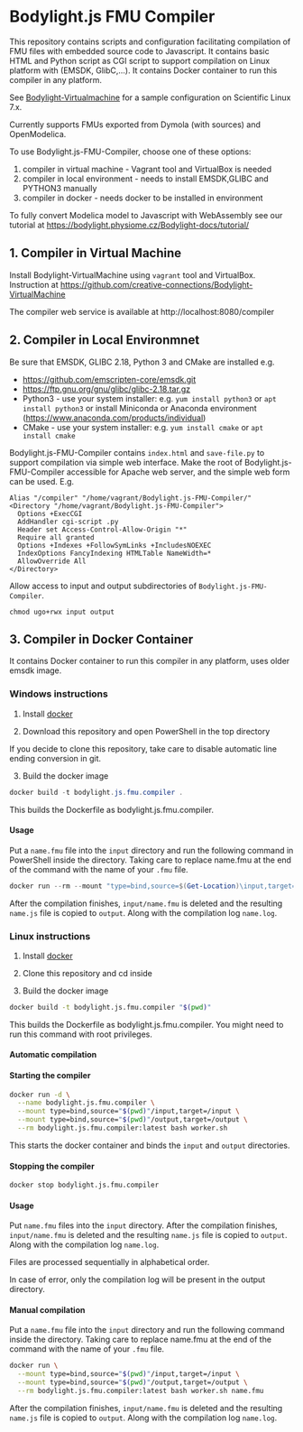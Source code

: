 # Bodylight.js FMU Compiler

This repository contains scripts and configuration facilitating compilation of FMU files with embedded
source code to Javascript. It contains basic HTML and Python script as CGI script to support compilation on Linux platform with (EMSDK, GlibC,...).
It contains Docker container to run this compiler in any platform.

See [Bodylight-Virtualmachine](https://github.com/creative-connections/Bodylight-VirtualMachine) for a sample configuration on Scientific Linux 7.x.

Currently supports FMUs exported from Dymola (with sources) and OpenModelica.

To use Bodylight.js-FMU-Compiler, choose one of these options:
1. compiler in virtual machine - Vagrant tool and VirtualBox is needed
2. compiler in local environment - needs to install EMSDK,GLIBC and PYTHON3 manually
3. compiler in docker - needs docker to be installed in environment

To fully convert Modelica model to Javascript with WebAssembly see our tutorial at https://bodylight.physiome.cz/Bodylight-docs/tutorial/

## 1. Compiler in Virtual Machine

Install Bodylight-VirtualMachine using `vagrant` tool and VirtualBox. Instruction at https://github.com/creative-connections/Bodylight-VirtualMachine 

The compiler web service is available at http://localhost:8080/compiler

## 2. Compiler in Local Environmnet

Be sure that EMSDK, GLIBC 2.18, Python 3 and CMake are installed e.g.
- https://github.com/emscripten-core/emsdk.git
- https://ftp.gnu.org/gnu/glibc/glibc-2.18.tar.gz
- Python3 - use your system installer: e.g. `yum install python3` or `apt install python3` or install Miniconda or Anaconda environment (https://www.anaconda.com/products/individual)
- CMake - use your system installer: e.g. `yum install cmake` or `apt install cmake`

Bodylight.js-FMU-Compiler contains `index.html` and `save-file.py` to support compilation via simple web interface. Make the root of Bodylight.js-FMU-Compiler accessible for Apache web server, and the simple web form can be used.
E.g.
```
Alias "/compiler" "/home/vagrant/Bodylight.js-FMU-Compiler/"
<Directory "/home/vagrant/Bodylight.js-FMU-Compiler">
  Options +ExecCGI
  AddHandler cgi-script .py
  Header set Access-Control-Allow-Origin "*"
  Require all granted
  Options +Indexes +FollowSymLinks +IncludesNOEXEC
  IndexOptions FancyIndexing HTMLTable NameWidth=*
  AllowOverride All
</Directory> 
```

Allow access to input and output subdirectories of `Bodylight.js-FMU-Compiler`.
```
chmod ugo+rwx input output
```

## 3. Compiler in Docker Container

It contains Docker container to run this compiler in any platform, uses older emsdk image.

### Windows instructions

1. Install [docker](https://docs.docker.com/install/)

2. Download this repository and open PowerShell in the top directory

If you decide to clone this repository, take care to disable automatic line ending conversion in git.

3. Build the docker image
```powershell
docker build -t bodylight.js.fmu.compiler .
```
This builds the Dockerfile as bodylight.js.fmu.compiler.

#### Usage
Put a `name.fmu` file into the `input` directory and run the following command in PowerShell inside the directory. Taking care to replace name.fmu at the end of the command with the name of your `.fmu` file.

```powershell
docker run --rm --mount "type=bind,source=$(Get-Location)\input,target=/input" --mount "type=bind,source=$(Get-Location)\output,target=/output" bodylight.js.fmu.compiler:latest bash worker.sh name.fmu
```

After the compilation finishes, `input/name.fmu` is deleted and the resulting `name.js` file is copied to `output`. Along with the compilation log `name.log`.


### Linux instructions

1. Install [docker](https://docs.docker.com/install/)

2. Clone this repository and cd inside

3. Build the docker image
```bash
docker build -t bodylight.js.fmu.compiler "$(pwd)"
```
This builds the Dockerfile as bodylight.js.fmu.compiler. You might need to run this command with root privileges.


#### Automatic compilation
#### Starting the compiler
```bash
docker run -d \
  --name bodylight.js.fmu.compiler \
  --mount type=bind,source="$(pwd)"/input,target=/input \
  --mount type=bind,source="$(pwd)"/output,target=/output \
  --rm bodylight.js.fmu.compiler:latest bash worker.sh
```
This starts the docker container and binds the `input` and `output` directories.

#### Stopping the compiler
```bash
docker stop bodylight.js.fmu.compiler
```

#### Usage
Put `name.fmu` files into the `input` directory. After the compilation finishes,
`input/name.fmu` is deleted and the resulting `name.js` file is copied to
`output`. Along with the compilation log `name.log`.

Files are processed sequentially in alphabetical order.

In case of error, only the compilation log will be present in the output directory.


#### Manual compilation
Put a `name.fmu` file into the `input` directory and run the following command inside the directory. Taking care to replace name.fmu at the end of the command with the name of your `.fmu` file.

```bash
docker run \
  --mount type=bind,source="$(pwd)"/input,target=/input \
  --mount type=bind,source="$(pwd)"/output,target=/output \
  --rm bodylight.js.fmu.compiler:latest bash worker.sh name.fmu
```

After the compilation finishes, `input/name.fmu` is deleted and the resulting `name.js` file is copied to `output`. Along with the compilation log `name.log`.

